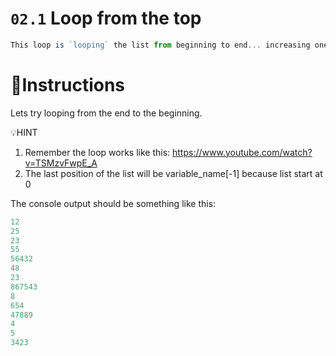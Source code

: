 # `02.1` Loop from the top
```js
This loop is `looping` the list from beginning to end... increasing one by one.
```

# 📝Instructions
Lets try looping from the end to the beginning.

💡HINT
1. Remember the loop works like this: https://www.youtube.com/watch?v=TSMzvFwpE_A
2. The last position of the list will be variable_name[-1] because list start at 0


The console output should be something like this:
```js
12
25
23
55
56432
48
23
867543
8
654
47889
4
5
3423
```